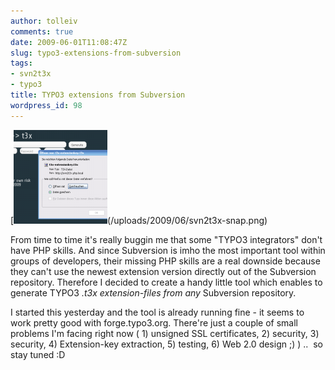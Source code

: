 ```yaml
---
author: tolleiv
comments: true
date: 2009-06-01T11:08:47Z
slug: typo3-extensions-from-subversion
tags:
- svn2t3x
- typo3
title: TYPO3 extensions from Subversion
wordpress_id: 98
---
```


[![Subversion to T3X conversion tool](/uploads/2009/06/svn2t3x-snap-150x150.png)(/uploads/2009/06/svn2t3x-snap.png)

From time to time it's really buggin me that some "TYPO3 integrators" don't have PHP skills. And since Subversion is imho the most important tool within groups of developers, their missing PHP skills are a real downside because they can't use the newest extension version directly out of the Subversion repository. Therefore I decided to create a handy little tool which enables to generate TYPO3 *.t3x extension-files from any* Subversion repository.

I started this yesterday and the tool is already running fine - it seems to work pretty good with forge.typo3.org. There're just a couple of small problems I'm facing right now ( 1) unsigned SSL certificates, 2) security, 3) security, 4) Extension-key extraction, 5) testing, 6) Web 2.0 design ;) ) ..  so stay tuned :D
